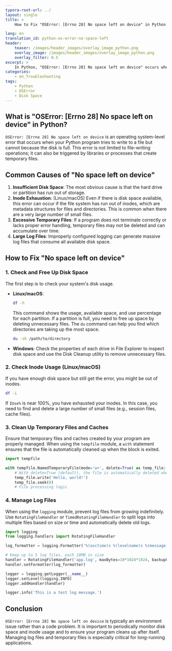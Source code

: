 ```yaml
---
typora-root-url: ../
layout: single
title: >
    How to Fix "OSError: [Errno 28] No space left on device" in Python

lang: en
translation_id: python-os-error-no-space-left
header:
    teaser: /images/header_images/overlay_image_python.png
    overlay_image: /images/header_images/overlay_image_python.png
    overlay_filter: 0.5
excerpt: >
    In Python, "OSError: [Errno 28] No space left on device" occurs when there is insufficient disk space. This article explains the causes of the error and how to fix it.
categories:
    - en_Troubleshooting
tags:
    - Python
    - OSError
    - Disk Space
---
```


## What is "OSError: [Errno 28] No space left on device" in Python?

`OSError: [Errno 28] No space left on device` is an operating system-level error that occurs when your Python program tries to write to a file but cannot because the disk is full. This error is not limited to file-writing operations; it can also be triggered by libraries or processes that create temporary files.

## Common Causes of "No space left on device"

1.  **Insufficient Disk Space**: The most obvious cause is that the hard drive or partition has run out of storage.
2.  **Inode Exhaustion**: (Linux/macOS) Even if there is disk space available, this error can occur if the file system has run out of inodes, which are metadata structures for files and directories. This is common when there are a very large number of small files.
3.  **Excessive Temporary Files**: If a program does not terminate correctly or lacks proper error handling, temporary files may not be deleted and can accumulate over time.
4.  **Large Log Files**: Improperly configured logging can generate massive log files that consume all available disk space.

## How to Fix "No space left on device"

### 1. Check and Free Up Disk Space

The first step is to check your system's disk usage.

*   **Linux/macOS**:
    ```bash
    df -h
    ```
    This command shows the usage, available space, and use percentage for each partition. If a partition is full, you need to free up space by deleting unnecessary files. The `du` command can help you find which directories are taking up the most space.
    ```bash
    du -sh /path/to/directory
    ```

*   **Windows**: Check the properties of each drive in File Explorer to inspect disk space and use the Disk Cleanup utility to remove unnecessary files.

### 2. Check Inode Usage (Linux/macOS)

If you have enough disk space but still get the error, you might be out of inodes.

```bash
df -i
```
If `IUse%` is near 100%, you have exhausted your inodes. In this case, you need to find and delete a large number of small files (e.g., session files, cache files).

### 3. Clean Up Temporary Files and Caches

Ensure that temporary files and caches created by your program are properly managed. When using the `tempfile` module, a `with` statement ensures that the file is automatically cleaned up when the block is exited.

```python
import tempfile

with tempfile.NamedTemporaryFile(mode='w+', delete=True) as temp_file:
    # With delete=True (default), the file is automatically deleted when closed.
    temp_file.write('Hello, world!')
    temp_file.seek(0)
    # File processing logic
```

### 4. Manage Log Files

When using the `logging` module, prevent log files from growing indefinitely. Use `RotatingFileHandler` or `TimedRotatingFileHandler` to split logs into multiple files based on size or time and automatically delete old logs.

```python
import logging
from logging.handlers import RotatingFileHandler

log_formatter = logging.Formatter('%(asctime)s %(levelname)s %(message)s')

# Keep up to 5 log files, each 10MB in size
handler = RotatingFileHandler('app.log', maxBytes=10*1024*1024, backupCount=5)
handler.setFormatter(log_formatter)

logger = logging.getLogger(__name__)
logger.setLevel(logging.INFO)
logger.addHandler(handler)

logger.info('This is a test log message.')
```

## Conclusion

`OSError: [Errno 28] No space left on device` is typically an environment issue rather than a code problem. It is important to periodically monitor disk space and inode usage and to ensure your program cleans up after itself. Managing log files and temporary files is especially critical for long-running applications.

